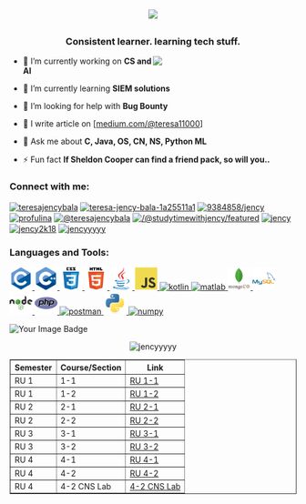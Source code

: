 <h1 align="center">
    <img src="https://readme-typing-svg.herokuapp.com/?font=Ebrima&pause=500&size=35&center=true&vCenter=true&width=500&height=70&duration=4000&lines=Hii;++I'm+Teresa;" />
</h1>
<h3 align="center">Consistent learner. learning tech stuff.</h3>


<img align="right" width="50%" height="auto" src="https://tenor.com/view/coding-girl-gif-2332171326726785246.gif" height="100px"/>

- 🔭 I’m currently working on **CS and AI**

- 🌱 I’m currently learning **SIEM solutions**

- 🤝 I’m looking for help with **Bug Bounty**

- 📝 I write article on [[medium.com/@teresa11000](https://medium.com/@teresa11000)]

- 💬 Ask me about **C, Java, OS, CN, NS, Python ML**

- ⚡ Fun fact **If Sheldon Cooper can find a friend pack, so will you..**

<h3 align="left">Connect with me:</h3>
<p align="left">
<a href="https://twitter.com/teresajencybala" target="blank"><img align="center" src="https://raw.githubusercontent.com/rahuldkjain/github-profile-readme-generator/master/src/images/icons/Social/twitter.svg" alt="teresajencybala" height="30" width="40" /></a>
<a href="https://linkedin.com/in/teresa-jency-bala-1a25511a1" target="blank"><img align="center" src="https://raw.githubusercontent.com/rahuldkjain/github-profile-readme-generator/master/src/images/icons/Social/linked-in-alt.svg" alt="teresa-jency-bala-1a25511a1" height="30" width="40" /></a>
<a href="https://stackoverflow.com/users/9384858/jency" target="blank"><img align="center" src="https://raw.githubusercontent.com/rahuldkjain/github-profile-readme-generator/master/src/images/icons/Social/stack-overflow.svg" alt="9384858/jency" height="30" width="40" /></a>
<a href="https://kaggle.com/profulina" target="blank"><img align="center" src="https://raw.githubusercontent.com/rahuldkjain/github-profile-readme-generator/master/src/images/icons/Social/kaggle.svg" alt="profulina" height="30" width="40" /></a>
<a href="https://medium.com/@teresa11000" target="blank"><img align="center" src="https://raw.githubusercontent.com/rahuldkjain/github-profile-readme-generator/master/src/images/icons/Social/medium.svg" alt="@teresajencybala" height="30" width="40" /></a>
<a href="https://www.youtube.com/@studytimewithjency/featured" target="blank"><img align="center" src="https://raw.githubusercontent.com/rahuldkjain/github-profile-readme-generator/master/src/images/icons/Social/youtube.svg" alt="/@studytimewithjency/featured" height="30" width="40" /></a>
<a href="https://codeforces.com/profile/jency" target="blank"><img align="center" src="https://raw.githubusercontent.com/rahuldkjain/github-profile-readme-generator/master/src/images/icons/Social/codeforces.svg" alt="jency" height="30" width="40" /></a>
<a href="https://auth.geeksforgeeks.org/user/jency2k18" target="blank"><img align="center" src="https://raw.githubusercontent.com/rahuldkjain/github-profile-readme-generator/master/src/images/icons/Social/geeks-for-geeks.svg" alt="jency2k18" height="30" width="40" /></a>
<a href="https://www.duolingo.com/profile/jencyyyyy" target="blank"><img align="center" src="https://design.duolingo.com/440d6f2cb52210cdf534.svg" alt="jencyyyyy" height="30" width="40" /></a>    
</p>

<h3 align="left">Languages and Tools:</h3>
<p align="left"> <a href="https://www.cprogramming.com/" target="_blank" rel="noreferrer"> <img src="https://raw.githubusercontent.com/devicons/devicon/master/icons/c/c-original.svg" alt="c" width="40" height="40"/> </a> <a href="https://www.w3schools.com/cpp/" target="_blank" rel="noreferrer"> <img src="https://raw.githubusercontent.com/devicons/devicon/master/icons/cplusplus/cplusplus-original.svg" alt="cplusplus" width="40" height="40"/> </a> <a href="https://www.w3schools.com/css/" target="_blank" rel="noreferrer"> <img src="https://raw.githubusercontent.com/devicons/devicon/master/icons/css3/css3-original-wordmark.svg" alt="css3" width="40" height="40"/> </a> <a href="https://www.w3.org/html/" target="_blank" rel="noreferrer"> <img src="https://raw.githubusercontent.com/devicons/devicon/master/icons/html5/html5-original-wordmark.svg" alt="html5" width="40" height="40"/> </a> <a href="https://www.java.com" target="_blank" rel="noreferrer"> <img src="https://raw.githubusercontent.com/devicons/devicon/master/icons/java/java-original.svg" alt="java" width="40" height="40"/> </a> <a href="https://developer.mozilla.org/en-US/docs/Web/JavaScript" target="_blank" rel="noreferrer"> <img src="https://raw.githubusercontent.com/devicons/devicon/master/icons/javascript/javascript-original.svg" alt="javascript" width="40" height="40"/> </a> <a href="https://kotlinlang.org" target="_blank" rel="noreferrer"> <img src="https://www.vectorlogo.zone/logos/kotlinlang/kotlinlang-icon.svg" alt="kotlin" width="40" height="40"/> </a> <a href="https://www.mathworks.com/" target="_blank" rel="noreferrer"> <img src="https://upload.wikimedia.org/wikipedia/commons/2/21/Matlab_Logo.png" alt="matlab" width="40" height="40"/> </a> <a href="https://www.mongodb.com/" target="_blank" rel="noreferrer"> <img src="https://raw.githubusercontent.com/devicons/devicon/master/icons/mongodb/mongodb-original-wordmark.svg" alt="mongodb" width="40" height="40"/> </a> <a href="https://www.mysql.com/" target="_blank" rel="noreferrer"> <img src="https://raw.githubusercontent.com/devicons/devicon/master/icons/mysql/mysql-original-wordmark.svg" alt="mysql" width="40" height="40"/> </a> <a href="https://nodejs.org" target="_blank" rel="noreferrer"> <img src="https://raw.githubusercontent.com/devicons/devicon/master/icons/nodejs/nodejs-original-wordmark.svg" alt="nodejs" width="40" height="40"/> </a> <a href="https://www.php.net" target="_blank" rel="noreferrer"> <img src="https://raw.githubusercontent.com/devicons/devicon/master/icons/php/php-original.svg" alt="php" width="40" height="40"/> </a> <a href="https://postman.com" target="_blank" rel="noreferrer"> <img src="https://www.vectorlogo.zone/logos/getpostman/getpostman-icon.svg" alt="postman" width="40" height="40"/> </a> <a href="https://www.python.org" target="_blank" rel="noreferrer"> <img src="https://raw.githubusercontent.com/devicons/devicon/master/icons/python/python-original.svg" alt="python" width="40" height="40"/> </a>  <a href="#" target="_blank" rel="noreferrer"> <img src="https://www.pythontutorial.net/wp-content/uploads/2022/08/numpy-tutorial.svg" alt="numpy" width="40" height="40"/> </a> </p>
<img src="https://tryhackme-badges.s3.amazonaws.com/jencyyy.png" alt="Your Image Badge" />

<p align="center"> <img src="https://komarev.com/ghpvc/?username=jencyyyyy&label=Profile%20Views&color=0e75b6&style=flat" alt="jencyyyyy" height=30 /> </p>

<table border="1">
    <thead>
        <tr>
            <th>Semester</th>
            <th>Course/Section</th>
            <th>Link</th>
        </tr>
    </thead>
    <tbody>
        <tr>
            <td>RU 1</td>
            <td>1-1</td>
            <td><a href="https://github.com/jencyyyyy/1-1">RU 1-1</a></td>
        </tr>
        <tr>
            <td>RU 1</td>
            <td>1-2</td>
            <td><a href="https://github.com/jencyyyyy/1-2">RU 1-2</a></td>
        </tr>
        <tr>
            <td>RU 2</td>
            <td>2-1</td>
            <td><a href="https://github.com/jencyyyyy/2-1">RU 2-1</a></td>
        </tr>
        <tr>
            <td>RU 2</td>
            <td>2-2</td>
            <td><a href="https://github.com/jencyyyyy/2-2">RU 2-2</a></td>
        </tr>
        <tr>
            <td>RU 3</td>
            <td>3-1</td>
            <td><a href="https://github.com/jencyyyyy/3-1">RU 3-1</a></td>
        </tr>
        <tr>
            <td>RU 3</td>
            <td>3-2</td>
            <td><a href="https://github.com/jencyyyyy/3-2">RU 3-2</a></td>
        </tr>
        <tr>
            <td>RU 4</td>
            <td>4-1</td>
            <td><a href="https://github.com/jencyyyyy/4-1">RU 4-1</a></td>
        </tr>
        <tr>
            <td>RU 4</td>
            <td>4-2</td>
            <td><a href="https://github.com/jencyyyyy/4-2">RU 4-2</a></td>
        </tr>
        <tr>
            <td>RU 4</td>
            <td>4-2 CNS Lab</td>
            <td><a href="https://github.com/jencyyyyy/4-2-CNS-LAB-my-codes-">4-2 CNS Lab</a></td>
        </tr>
    </tbody>
</table>


